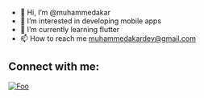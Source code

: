 - 👋 Hi, I’m @muhammedakar
- 👀 I’m interested in developing mobile apps
- 🌱 I’m currently learning flutter
- 📫 How to reach me muhammedakardev@gmail.com
## Connect with me:

[![Foo](https://icons-for-free.com/iconfiles/png/64/linkedin+button+linkedin+logo+social+media+icon-1320190502305520173.png)](https://www.linkedin.com/in/muhammed-akar-9a0036155/)
